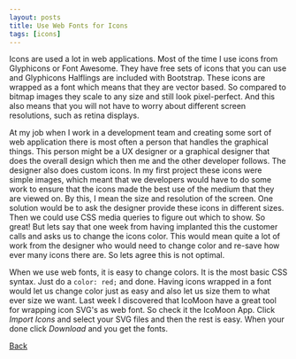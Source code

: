 ```yaml
---
layout: posts
title: Use Web Fonts for Icons
tags: [icons]
---
```


Icons are used a lot in web applications. Most of the time I use icons from
Glyphicons or Font Awesome. They have free sets of icons that you can use and
Glyphicons Halflings are included with Bootstrap. These icons are wrapped as a
font which means that they are vector based. So compared to bitmap images they
scale to any size and still look pixel-perfect. And this also means that you
will not have to worry about different screen resolutions, such as retina displays.

At my job when I work in a development team and creating some sort of web
application there is most often a person that handles the graphical things. This
person might be a UX designer or a graphical designer that does the overall
design which then me and the other developer follows. The designer also does
custom icons. In my first project these icons were simple images, which meant
that we developers would have to do some work to ensure that the icons made the
best use of the medium that they are viewed on. By this, I mean the size and
resolution of the screen. One solution would be to ask the designer provide
these icons in different sizes. Then we could use CSS media queries to figure
out which to show. So great! But lets say that one week from
having implanted this the customer calls and asks us to change the icons color.
This would mean quite a lot of work from the designer who would need to change
color and re-save how ever many icons there are. So lets agree this is not optimal.

When we use web fonts, it is easy to change colors. It is the most basic CSS
syntax. Just do a `color: red;` and done. Having icons wrapped in a font would let
us change color just as easy and also let us size them to what ever size we
want. Last week I discovered that IcoMoon have a great tool for wrapping icon
SVG&#39;s as web font. So check it the IcoMoon App. Click _Import Icons_
and select your SVG files and then the rest is easy. When your done click
_Download_ and you get the fonts.

<a href="/">Back</a>
